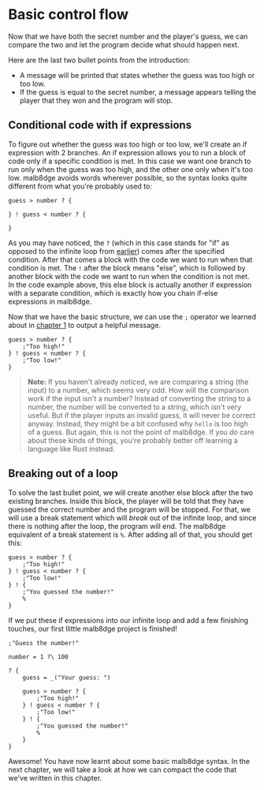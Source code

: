 # Basic control flow
Now that we have both the secret number and the player's guess, we can compare the two and let the program decide what should happen next.

Here are the last two bullet points from the introduction:
* A message will be printed that states whether the guess was too high or too low.
* If the guess is equal to the secret number, a message appears telling the player that they won and the program will stop.

## Conditional code with if expressions
To figure out whether the guess was too high or too low, we'll create an if expression with 2 branches.
An if expression allows you to run a block of code only if a specific condition is met.
In this case we want one branch to run only when the guess was too high, and the other one only when it's too low.
malb8dge avoids words wherever possible, so the syntax looks quite different from what you're probably used to:
```
guess > number ? {

} ! guess < number ? {

}
```
As you may have noticed, the `?` (which in this case stands for "if" as opposed to the infinite loop from [earlier](02-02-loops-and-input.md#creating-a-loop)) comes after the specified condition.
After that comes a block with the code we want to run when that condition is met.
The `!` after the block means "else", which is followed by another block with the code we want to run when the condition is not met.
In the code example above, this else block is actually another if expression with a separate condition, which is exactly how you chain if-else expressions in malb8dge.

Now that we have the basic structure, we can use the `;` operator we learned about in [chapter 1](01-02-hello-world.md#hello-world) to output a helpful message.
```
guess > number ? {
    ;"Too high!"
} ! guess < number ? {
    ;"Too low!"
}
```

> **Note:** If you haven't already noticed, we are comparing a string (the input) to a number, which seems very odd.
> How will the comparison work if the input isn't a number?
> Instead of converting the string to a number, the number will be converted to a string, which isn't very useful.
> But if the player inputs an invalid guess, it will never be correct anyway.
> Instead, they might be a bit confused why `hello` is too high of a guess.
> But again, this is not the point of malb8dge.
> If you *do* care about these kinds of things, you're probably better off learning a language like Rust instead.

## Breaking out of a loop
To solve the last bullet point, we will create another else block after the two existing branches.
Inside this block, the player will be told that they have guessed the correct number and the program will be stopped.
For that, we will use a break statement which will *break* out of the infinite loop, and since there is nothing after the loop, the program will end.
The malb8dge equivalent of a break statement is `%`. After adding all of that, you should get this:
```
guess > number ? {
    ;"Too high!"
} ! guess < number ? {
    ;"Too low!"
} ! {
    ;"You guessed the number!"
    %
}
```

If we put these if expressions into our infinite loop and add a few finishing touches, our first llittle malb8dge project is finished!
```
;"Guess the number!"

number = 1 ?\ 100

? {
    guess = _("Your guess: ")

    guess > number ? {
        ;"Too high!"
    } ! guess < number ? {
        ;"Too low!"
    } ! {
        ;"You guessed the number!"
        %
    }
}
```

Awesome! You have now learnt about some basic malb8dge syntax.
In the next chapter, we will take a look at how we can compact the code that we've written in this chapter.